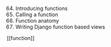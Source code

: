 64. Introducing functions
65. Calling a function
66. Function anatomy
67. Writing Django function based views

[[function]]